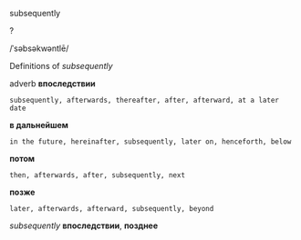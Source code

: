 subsequently

?

/ˈsəbsəkwəntlē/

Definitions of _subsequently_

adverb
**впоследствии**

    subsequently, afterwards, thereafter, after, afterward, at a later date
**в дальнейшем**

    in the future, hereinafter, subsequently, later on, henceforth, below
**потом**

    then, afterwards, after, subsequently, next
**позже**

    later, afterwards, afterward, subsequently, beyond

_subsequently_
**впоследствии**, **позднее**